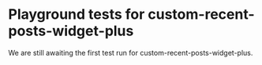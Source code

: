 # Playground tests for custom-recent-posts-widget-plus
We are still awaiting the first test run for custom-recent-posts-widget-plus.
